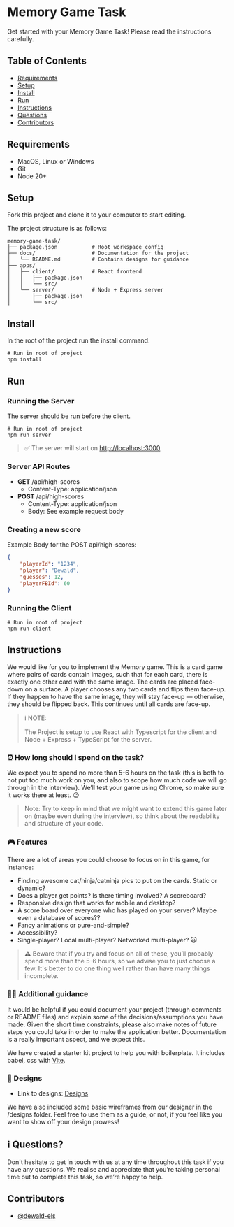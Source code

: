 # Memory Game Task

Get started with your Memory Game Task! Please read the instructions carefully.

## Table of Contents

- [Requirements](#requirements)
- [Setup](#setup)
- [Install](#install)
- [Run](#run)
- [Instructions](#instructions)
- [Questions](#ℹ️-questions)
- [Contributors](#contributors)

## Requirements

- MacOS, Linux or Windows
- Git
- Node 20+

## Setup

Fork this project and clone it to your computer to start editing.

The project structure is as follows:

```text
memory-game-task/
├── package.json           # Root workspace config
├── docs/                  # Documentation for the project
│   └── README.md          # Contains designs for guidance
├── apps/
│   ├── client/            # React frontend
│   │   ├── package.json
│   │   └── src/
│   └── server/            # Node + Express server
│       ├── package.json
│       └── src/
```

## Install

In the root of the project run the install command.

```shell
# Run in root of project
npm install
```

## Run

### Running the Server

The server should be run before the client.

```shell
# Run in root of project
npm run server
```

> ✅ The server will start on [http://localhost:3000](http://localhost:3000)

### Server API Routes

- **GET** /api/high-scores
  - Content-Type: application/json
- **POST** /api/high-scores
  - Content-Type: application/json
  - Body: See example request body

### Creating a new score

Example Body for the POST api/high-scores:

```json
{
    "playerId": "1234",
    "player": "Dewald",
    "guesses": 12,
    "playerFBId": 60
}
```

### Running the Client

```shell
# Run in root of project
npm run client
```

## Instructions

We would like for you to implement the Memory game. This is a card game where pairs of cards contain images, such that for each card, there is exactly one other card with the same image. The cards are placed face-down on a surface. A player chooses any two cards and flips them face-up. If they happen to have the same image, they will stay face-up — otherwise, they should be flipped back. This continues until all cards are face-up.

> ℹ️ NOTE:
>
> The Project is setup to use React with Typescript for the client and Node + Express + TypeScript for the server.

### ⏰ How long should I spend on the task?

We expect you to spend no more than 5-6 hours on the task (this is both to not put too much work on you, and also to scope how much code we will go through in the interview). We’ll test your game using Chrome, so make sure it works there at least. 😉

> Note: Try to keep in mind that we might want to extend this game later on (maybe even during the interview), so think about the readability and structure of your code.

### 🎮 Features

There are a lot of areas you could choose to focus on in this game, for instance:

- Finding awesome cat/ninja/catninja pics to put on the cards. Static or dynamic?
- Does a player get points? Is there timing involved? A scoreboard?
- Responsive design that works for mobile and desktop?
- A score board over everyone who has played on your server? Maybe even a database of scores??
- Fancy animations or pure-and-simple?
- Accessibility?
- Single-player? Local multi-player? Networked multi-player? 🙀

> ⚠️ Beware that if you try and focus on all of these, you’ll probably spend more than the 5-6 hours, so we advise you to just choose a few. It's better to do one thing well rather than have many things incomplete.

### 👩‍🏫 Additional guidance

It would be helpful if you could document your project (through comments or README files) and explain some of the decisions/assumptions you have made. Given the short time constraints, please also make notes of future steps you could take in order to make the application better. Documentation is a really important aspect, and we expect this.

We have created a starter kit project to help you with boilerplate. It includes babel, css with [Vite](https://vitejs.dev/).

### 🎨 Designs

- Link to designs: [Designs](./docs/README.md)

We have also included some basic wireframes from our designer in the /designs folder. Feel free to use them as a guide, or not, if you feel like you want to show off your design prowess!

## ℹ️ Questions?

Don't hesitate to get in touch with us at any time throughout this task if you have any questions. We realise and appreciate that you’re taking personal time out to complete this task, so we’re happy to help.

## Contributors

- [@dewald-els](https://github.com/dewald-els)
